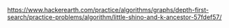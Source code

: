 https://www.hackerearth.com/practice/algorithms/graphs/depth-first-search/practice-problems/algorithm/little-shino-and-k-ancestor-57fdef57/
